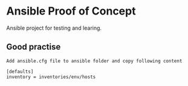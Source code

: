 # Ansible Proof of Concept
Ansible project for testing and learing.

## Good practise
    Add ansible.cfg file to ansible folder and copy following content
       
    [defaults]
    inventory = inventories/env/hosts

